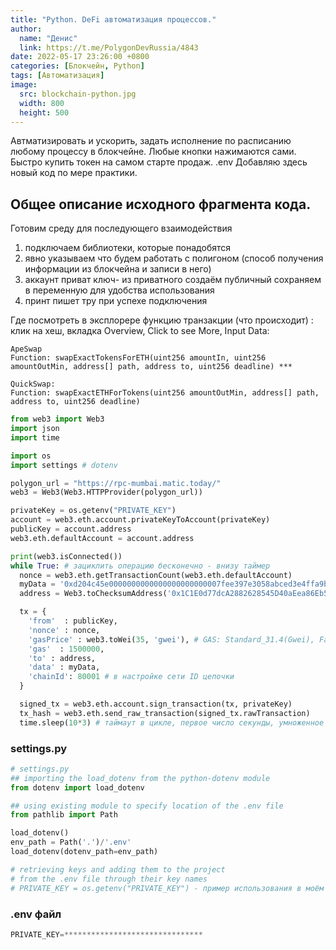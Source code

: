 ```yaml
---
title: "Python. DeFi автоматизация процессов."
author:
  name: "Денис"
  link: https://t.me/PolygonDevRussia/4843
date: 2022-05-17 23:26:00 +0800
categories: [Блокчейн, Python]
tags: [Автоматизация]
image:
  src: blockchain-python.jpg
  width: 800
  height: 500
---
```


Автматизировать и ускорить, задать исполнение по расписанию любому процессу в блокчейне. Любые кнопки нажимаются сами. Быстро купить токен на самом старте продаж. .env Добавляю здесь новый код по мере практики.

## Общее описание исходного фрагмента кода.

Готовим среду для последующего взаимодействия


1. подключаем библиотеки, которые понадобятся
2. явно указываем что будем работать с полигоном 
(способ получения информации из блокчейна и записи в него)
3. аккаунт 
приват ключ-
из приватного создаём публичный
сохраняем в переменную для удобства использования
4. принт пишет тру при успехе подключения  

Где посмотреть в эксплорере функцию транзакции (что происходит) :
клик на хеш, вкладка Overview, Click to see More, Input Data:
```solidity
ApeSwap
Function: swapExactTokensForETH(uint256 amountIn, uint256 amountOutMin, address[] path, address to, uint256 deadline) ***

QuickSwap:
Function: swapExactETHForTokens(uint256 amountOutMin, address[] path, address to, uint256 deadline)
```

```python
from web3 import Web3
import json
import time

import os
import settings # dotenv

polygon_url = "https://rpc-mumbai.matic.today/"
web3 = Web3(Web3.HTTPProvider(polygon_url))

privateKey = os.getenv("PRIVATE_KEY")
account = web3.eth.account.privateKeyToAccount(privateKey)
publicKey = account.address
web3.eth.defaultAccount = account.address

print(web3.isConnected())
while True: # зациклить операцию бесконечно - внизу таймер
  nonce = web3.eth.getTransactionCount(web3.eth.defaultAccount)
  myData = '0xd204c45e0000000000000000000000007fee397e3058abced3e4ffa9be84f25506b8964d0000000000000000000000000000000000000000000000000000000000000040000000000000000000000000000000000000000000000000000000000000005a68747470733a2f2f676174657761792e70696e6174612e636c6f75642f697066732f516d653857564b795361374e4574555178654353515a774e695a314d72525273636945764b6e7679585a785274702f4173616d692e6a7067000000000000'
  address = Web3.toChecksumAddress('0x1C1E0d77dcA2882628545D40aEea86Eb5C3A42D9')

  tx = {
    'from'  : publicKey,
    'nonce' : nonce,
    'gasPrice' : web3.toWei(35, 'gwei'), # GAS: Standard_31.4(Gwei), Fast_36(Gwei) https://polygonscan.com/gastracker
    'gas'  : 1500000,
    'to' : address,
    'data' : myData,
    'chainId': 80001 # в настройке сети ID цепочки
  }

  signed_tx = web3.eth.account.sign_transaction(tx, privateKey)
  tx_hash = web3.eth.send_raw_transaction(signed_tx.rawTransaction)
  time.sleep(10*3) # таймаут в цикле, первое число секунды, умноженное на что-то, (10*3)-это 30 секунд.
```

### settings.py

```python
# settings.py
## importing the load_dotenv from the python-dotenv module
from dotenv import load_dotenv

## using existing module to specify location of the .env file
from pathlib import Path

load_dotenv()
env_path = Path('.')/'.env'
load_dotenv(dotenv_path=env_path)

# retrieving keys and adding them to the project
# from the .env file through their key names
# PRIVATE_KEY = os.getenv("PRIVATE_KEY") - пример использования в моём коде 
```

### .env файл

```python
PRIVATE_KEY=*******************************
```

